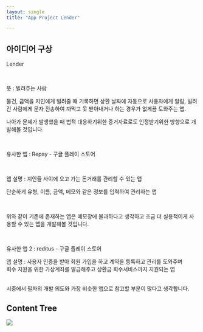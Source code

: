 ```yaml
---
layout: single
title: "App Project Lender"

---
```



## 아이디어 구상
Lender<br>

<br>

뜻 : 빌려주는 사람<br>

물건, 금액을 지인에게 빌려줄 때 기록하면 상환 날짜에 자동으로 사용자에게 알림, 빌려간 사람에게 문자 전송하여 까먹고 못 받아내거나 하는 경우가 없게끔 도와주는 앱.<br>

나아가 문제가 발생했을 때 법적 대응하기위한 증거자료로도 인정받기위한 방향으로 개발해볼 것입니다. <br>

<br>

유사한 앱 : Repay - 구글 플레이 스토어 <br>

<br>

앱 설명 : 지인들 사이에 오고 가는 돈거래를 관리할 수 있는 앱<br>

단순하게 유형, 이름, 금액, 메모와 같은 정보를 입력하여 관리하는 앱<br>

<br>

위와 같이 기존에 존재하는 앱은 메모장에 불과하다고 생각하고 조금 더 실용적이게 사용할 수 있는 앱을 개발해볼 것입니다.<br>

<br>

유사한 앱 2 : reditus - 구글 플레이 스토어

앱 설명 : 사용자 인증을 받아 회원 가입을 하고 계약을 등록하고 관리를 도와주며 <br> 회수 지원을 위한 가상계좌를 발급해주고 상환금 회수서비스까지 지원되는 앱<br>

<br> 시중에서 필자의 개발 의도와 가장 비슷한 앱으로 참고할 부분이 많다고 생각합니다. <br>


## Content Tree

<img src="https://user-images.githubusercontent.com/96991512/158811191-96266631-906c-4d46-9461-1d2eaef2f40d.jpg" />

